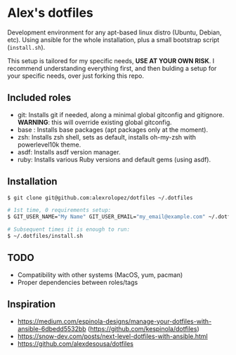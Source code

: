 # Alex's dotfiles
Development environment for any apt-based linux distro (Ubuntu, Debian, etc).
Using ansible for the whole installation, plus a small bootstrap script (`install.sh`).

This setup is tailored for my specific needs, **USE AT YOUR OWN RISK**.
I recommend understanding everything first, and then bulding a setup for your specific needs, over just forking this repo.

## Included roles
- git: Installs git if needed, along a minimal global gitconfig and gitignore. **WARNING**: this will override existing global gitconfig.
- base : Installs base packages (apt packages only at the moment).
- zsh: Installs zsh shell, sets as default, installs oh-my-zsh with powerlevel10k theme.
- asdf: Installs asdf version manager.
- ruby: Installs various Ruby versions and default gems (using asdf).

## Installation

```bash
$ git clone git@github.com:alexrolopez/dotfiles ~/.dotfiles

# 1st time, 0 requirements setup:
$ GIT_USER_NAME="My Name" GIT_USER_EMAIL="my_email@example.com" ~/.dotfiles/install.sh

# Subsequent times it is enough to run:
$ ~/.dotfiles/install.sh
```

## TODO
- Compatibility with other systems (MacOS, yum, pacman)
- Proper dependencies between roles/tags

## Inspiration
- https://medium.com/espinola-designs/manage-your-dotfiles-with-ansible-6dbedd5532bb (https://github.com/kespinola/dotfiles)
- https://snow-dev.com/posts/next-level-dotfiles-with-ansible.html 
- https://github.com/alexdesousa/dotfiles

